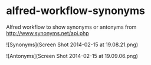 alfred-workflow-synonyms
========================

Alfred workflow to show synonyms or antonyms from <http://www.synonyms.net/api.php>


![Synonyms](Screen Shot 2014-02-15 at 19.08.21.png)

![Antonyms](Screen Shot 2014-02-15 at 19.09.06.png)
